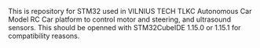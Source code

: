 This is repository for STM32 used in VILNIUS TECH TLKC Autonomous Car Model RC Car platform to control motor and steering, and ultrasound sensors. This should be openned with STM32CubeIDE 1.15.0 or 1.15.1 for compatibility reasons.
